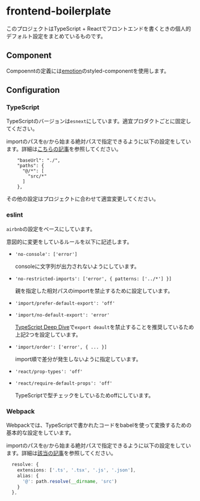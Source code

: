 # frontend-boilerplate

このプロジェクトはTypeScript + Reactでフロントエンドを書くときの個人的デフォルト設定をまとめているものです。

## Component

Compoenntの定義には[emotion](https://emotion.sh/docs/introduction)のstyled-componentを使用します。

## Configuration

### TypeScript

TypeScriptのバージョンは`esnext`にしています。適宜プロダクトごとに固定してください。

importのパスを`@/`から始まる絶対パスで指定できるように以下の設定をしています。詳細は[こちらの記事](https://nametake.github.io/posts/2019/10/07/typescript-absolute-imports/)を参照してください。

```jsonc
    "baseUrl": "./",
    "paths": {
      "@/*": [
        "src/*"
      ]
    },
```

その他の設定はプロジェクトに合わせて適宜変更してください。

### eslint

`airbnb`の設定をベースにしています。

意図的に変更をしているルールを以下に記述します。

-   `'no-console': ['error']`

    consoleに文字列が出力されないようにしています。

-   `'no-restricted-imports': ['error', { patterns: ['../*'] }]`

    親を指定した相対パスのimportを禁止するために設定しています。

-   `'import/prefer-default-export': 'off'`

-   `'import/no-default-export': 'error'`

    [TypeScript Deep Dive](https://basarat.gitbook.io/typescript/main-1/defaultisbad)で`export deault`を禁止することを推奨しているため上記2つを設定しています。

-   `'import/order': ['error', { ... }]`

    import順で差分が発生しないように指定しています。

-   `'react/prop-types': 'off'`

-   `'react/require-default-props': 'off'`

    TypeScriptで型チェックをしているためoffにしています。

### Webpack

Webpackでは、TypeScriptで書かれたコードをbabelを使って変換するための基本的な設定をしています。

importのパスを`@/`から始まる絶対パスで指定できるように以下の設定をしています。詳細は[該当の記事](https://nametake.github.io/posts/2019/10/07/typescript-absolute-imports/)を参照してください。

```ts
  resolve: {
    extensions: ['.ts', '.tsx', '.js', '.json'],
    alias: {
      '@': path.resolve(__dirname, 'src')
    }
  },
```
